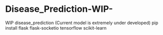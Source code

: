 # Disease_Prediction-WIP-
WIP disease_prediction (Current model is extremely under developed)
pip install flask flask-socketio tensorflow scikit-learn
